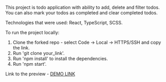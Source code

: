 This project is todo application with ability to add, delete and filter todos. You can also mark your todos as completed and clear completed todos.

Technologies that were used: React, TypeScript, SCSS.

To run the project locally:
1. Clone the forked repo - select Code -> Local -> HTTPS/SSH and copy the link.
2. Run 'git clone your_link'.
3. Run 'npm install' to install the dependencies.
4. Run 'npm start'.

Link to the preview - [DEMO LINK](https://vinogradova8.github.io/react_todo_app/)
